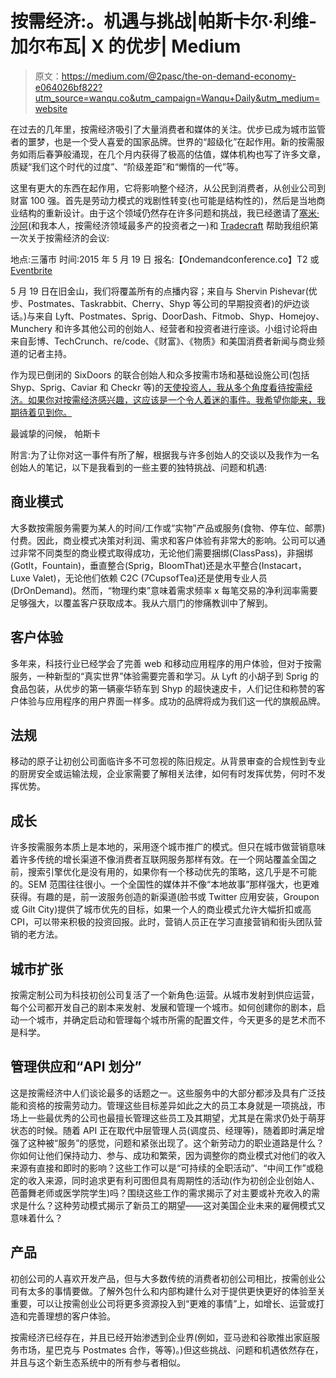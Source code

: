 # 按需经济:。机遇与挑战|帕斯卡尔·利维-加尔布瓦| X 的优步| Medium

> 原文：<https://medium.com/@2pasc/the-on-demand-economy-e064026bf822?utm_source=wanqu.co&utm_campaign=Wanqu+Daily&utm_medium=website>

在过去的几年里，按需经济吸引了大量消费者和媒体的关注。优步已成为城市监管者的噩梦，也是一个受人喜爱的国家品牌。世界的“超级化”在起作用。新的按需服务如雨后春笋般涌现，在几个月内获得了极高的估值，媒体机构也写了许多文章，质疑“我们这个时代的过度”、“阶级差距”和“懒惰的一代”等。

这里有更大的东西在起作用，它将影响整个经济，从公民到消费者，从创业公司到财富 100 强。首先是劳动力模式的戏剧性转变(也可能是结构性的)，然后是当地商业结构的重新设计。由于这个领域仍然存在许多问题和挑战，我已经邀请了[塞米·沙阿](http://www.semilshah.com/)(和我本人，按需经济领域最多产的投资者之一)和 [Tradecraft](http://tradecrafted.com/) 帮助我组织第一次关于按需经济的会议:

地点:三藩市
时间:2015 年 5 月 19 日
报名:【Ondemandconference.co】T2 或 [Eventbrite](http://www.eventbrite.com/e/on-demand-conference-tickets-16241219926)

5 月 19 日在旧金山，我们将覆盖所有的点播内容；来自与 Shervin Pishevar(优步、Postmates、Taskrabbit、Cherry、Shyp 等公司的早期投资者)的炉边谈话。)与来自 Lyft、Postmates、Sprig、DoorDash、Fitmob、Shyp、Homejoy、Munchery 和许多其他公司的创始人、经营者和投资者进行座谈。小组讨论将由来自彭博、TechCrunch、re/code、《财富》、《物质》和美国消费者新闻与商业频道的记者主持。

作为现已倒闭的 SixDoors 的联合创始人和众多按需市场和基础设施公司(包括 Shyp、Sprig、Caviar 和 Checkr 等)的[天使投资人，我从多个角度看待按需经济。如果你对按需经济感兴趣，这应该是一个令人着迷的事件。我希望你能来，我期待着见到你。](http://weavecap.com/)

最诚挚的问候，
帕斯卡

附言:为了让你对这一事件有所了解，根据我与许多创始人的交谈以及我作为一名创始人的笔记，以下是我看到的一些主要的独特挑战、问题和机遇:

## **商业模式**

大多数按需服务需要为某人的时间/工作或“实物”产品或服务(食物、停车位、邮票)付费。因此，商业模式决策对利润、需求和客户体验有非常大的影响。公司可以通过非常不同类型的商业模式取得成功，无论他们需要捆绑(ClassPass)，非捆绑(GotIt，Fountain)，垂直整合(Sprig，BloomThat)还是水平整合(Instacart，Luxe Valet)，无论他们依赖 C2C (7CupsofTea)还是使用专业人员(DrOnDemand)。然而，“物理约束”意味着需求频率 x 每笔交易的净利润率需要足够强大，以覆盖客户获取成本。我从六扇门的惨痛教训中了解到。

## **客户体验**

多年来，科技行业已经学会了完善 web 和移动应用程序的用户体验，但对于按需服务，一种新型的“真实世界”体验需要完善和学习。从 Lyft 的小胡子到 Sprig 的食品包装，从优步的第一辆豪华轿车到 Shyp 的超快速皮卡，人们记住和称赞的客户体验与应用程序的用户界面一样多。成功的品牌将成为我们这一代的旗舰品牌。

## **法规**

移动的原子让初创公司面临许多不可忽视的陈旧规定。从背景审查的合规性到专业的厨房安全或运输法规，企业家需要了解相关法律，如何有时发挥优势，何时不发挥优势。

## **成长**

许多按需服务本质上是本地的，采用逐个城市推广的模式。但只在城市做营销意味着许多传统的增长渠道不像消费者互联网服务那样有效。在一个网站覆盖全国之前，搜索引擎优化是没有用的，如果你有一个移动优先的策略，这几乎是不可能的。SEM 范围往往很小。一个全国性的媒体并不像“本地故事”那样强大，也更难获得。有趣的是，前一波服务创造的新渠道(脸书或 Twitter 应用安装，Groupon 或 Gilt City)提供了城市优先的目标，如果一个人的商业模式允许大幅折扣或高 CPI，可以带来积极的投资回报。此时，营销人员正在学习直接营销和街头团队营销的老方法。

## **城市扩张**

按需定制公司为科技初创公司复活了一个新角色:运营。从城市发射到供应运营，每个公司都开发自己的剧本来发射、发展和管理一个城市。如何创建你的剧本，启动一个城市，并确定启动和管理每个城市所需的配置文件，今天更多的是艺术而不是科学。

## **管理供应和“API 划分”**

这是按需经济中人们谈论最多的话题之一。这些服务中的大部分都涉及具有广泛技能和资格的按需劳动力。管理这些目标差异如此之大的员工本身就是一项挑战，市场上一些最优秀的公司也最擅长管理这些员工及其期望，尤其是在需求仍处于萌芽状态的时候。随着 API 正在取代中层管理人员(调度员、经理等)，随着即时满足增强了这种被“服务”的感觉，问题和紧张出现了。这个新劳动力的职业道路是什么？你如何让他们保持动力、参与、成功和繁荣，因为调整你的商业模式对他们的收入来源有直接和即时的影响？这些工作可以是“可持续的全职活动”、“中间工作”或稳定的收入来源，同时追求更有利可图但具有周期性的活动(作为初创企业创始人、芭蕾舞老师或医学院学生)吗？围绕这些工作的需求揭示了对主要或补充收入的需求是什么？这种劳动模式揭示了新员工的期望——这对美国企业未来的雇佣模式又意味着什么？

## **产品**

初创公司的人喜欢开发产品，但与大多数传统的消费者初创公司相比，按需创业公司有太多的事情要做。了解外包什么和内部构建什么对于提供更快更好的体验至关重要，可以让按需创业公司将更多资源投入到“更难的事情”上，如增长、运营或打造和完善理想的客户体验。

按需经济已经存在，并且已经开始渗透到企业界(例如，亚马逊和谷歌推出家庭服务市场，星巴克与 Postmates 合作，等等)。)但这些挑战、问题和机遇依然存在，并且与这个新生态系统中的所有参与者相似。